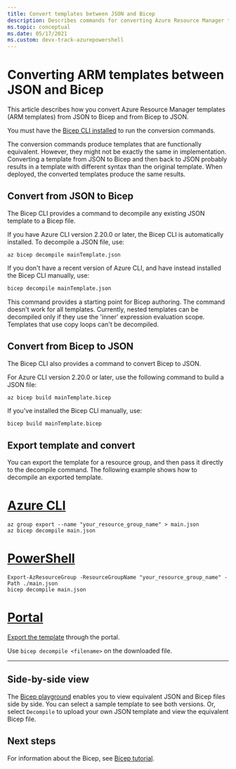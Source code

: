 ```yaml
---
title: Convert templates between JSON and Bicep
description: Describes commands for converting Azure Resource Manager templates from Bicep to JSON and from JSON to Bicep.
ms.topic: conceptual
ms.date: 05/17/2021 
ms.custom: devx-track-azurepowershell
---
```

# Converting ARM templates between JSON and Bicep

This article describes how you convert Azure Resource Manager templates (ARM templates) from JSON to Bicep and from Bicep to JSON.

You must have the [Bicep CLI installed](bicep-install.md) to run the conversion commands.

The conversion commands produce templates that are functionally equivalent. However, they might not be exactly the same in implementation. Converting a template from JSON to Bicep and then back to JSON probably results in a template with different syntax than the original template. When deployed, the converted templates produce the same results.

## Convert from JSON to Bicep

The Bicep CLI provides a command to decompile any existing JSON template to a Bicep file.

If you have Azure CLI version 2.20.0 or later, the Bicep CLI is automatically installed. To decompile a JSON file, use:

```azurecli
az bicep decompile mainTemplate.json
```

If you don't have a recent version of Azure CLI, and have instead installed the Bicep CLI manually, use:

```bash
bicep decompile mainTemplate.json
```

This command provides a starting point for Bicep authoring. The command doesn't work for all templates. Currently, nested templates can be decompiled only if they use the 'inner' expression evaluation scope. Templates that use copy loops can't be decompiled.

## Convert from Bicep to JSON

The Bicep CLI also provides a command to convert Bicep to JSON. 

For Azure CLI version 2.20.0 or later, use the following command to build a JSON file:

```azurecli
az bicep build mainTemplate.bicep
```

If you've installed the Bicep CLI manually, use:

```bash
bicep build mainTemplate.bicep
```

## Export template and convert

You can export the template for a resource group, and then pass it directly to the decompile command. The following example shows how to decompile an exported template.

# [Azure CLI](#tab/azure-cli)

```azurecli
az group export --name "your_resource_group_name" > main.json
az bicep decompile main.json
```

# [PowerShell](#tab/azure-powershell)

```azurepowershell
Export-AzResourceGroup -ResourceGroupName "your_resource_group_name" -Path ./main.json
bicep decompile main.json
```

# [Portal](#tab/azure-portal)

[Export the template](export-template-portal.md) through the portal.

Use `bicep decompile <filename>` on the downloaded file.

---

## Side-by-side view

The [Bicep playground](https://aka.ms/bicepdemo) enables you to view equivalent JSON and Bicep files side by side. You can select a sample template to see both versions. Or, select `Decompile` to upload your own JSON template and view the equivalent Bicep file.

## Next steps

For information about the Bicep, see [Bicep tutorial](./bicep-tutorial-create-first-bicep.md).
